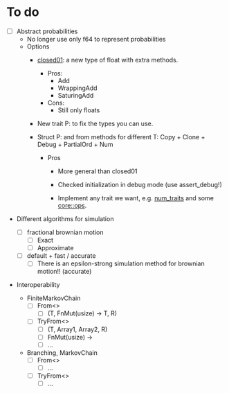 # To do

- [ ] Abstract probabilities
  - No longer use only f64 to represent probabilities	
  - Options
    - [closed01](https://crates.io/crates/closed01): a new type of float with extra methods. 
      
      - Pros:
        - Add
        - WrappingAdd
        - SaturingAdd
      - Cons:
        - Still only floats
      
    - New trait P: to fix the types you can use.
    
    - Struct P<T>: and from methods for different T: Copy + Clone + Debug + PartialOrd + Num
      
      - Pros
        
        - More general than closed01
        - Checked initialization in debug mode (use assert_debug!)
        
        - Implement any trait we want, e.g. [num_traits](https://docs.rs/num-traits/0.2.12/num_traits/index.html) and some [core::ops](https://doc.rust-lang.org/nightly/core/ops/index.html).
  
- Different algorithms for simulation
  - [ ] fractional brownian motion
    - [ ] Exact
    - [ ] Approximate
  - [ ] default + fast / accurate
    - [ ] There is an epsilon-strong simulation method for brownian motion!! (accurate)
  
- Interoperability

  - FiniteMarkovChain
    - [ ] From<>
      - [ ] (T, FnMut(usize) -> T, R)
    - [ ] TryFrom<>
      - [ ] (T, Array1<T>, Array2<T>, R)
      - [ ] FnMut(usize) -> 
      - [ ] ... 
  - Branching, MarkovChain
    - [ ] From<>
      - [ ] ... 
    - [ ] TryFrom<>
      - [ ] ...  
